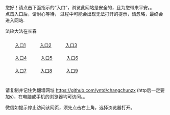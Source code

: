 您好！请点击下面指示的“入口”，浏览此网站是安全的，且为您带来平安。。 <br/>
点击入口后，请耐心等待， 过程中可能会出现无法打开的提示，请忽略，最终会进入网站. </br>

法轮大法在长春<br/>
<div style="padding:10px"><a style="margin:20px" target="_blank" href="https://d1t7d8xwxbv8el.cloudfront.net/2Qpsp?gzivg" id="ccLink1" rel="nofollow">入口1</a> <a target="_blank" style="margin:20px" href="https://d2yw8v8d87d9r.cloudfront.net/2Qpsp?sdsagahx" id="ccLink2" rel="nofollow">入口2</a> <a style="margin:20px" target="_blank" href="https://d3r6aidos1jcmx.cloudfront.net/2Qpsp?jbqvq" id="ccLink3" rel="nofollow">入口3</a></div>

<div style="padding:10px" ><a style="margin:20px" target="_blank" href="https://d1t7d8xwxbv8el.cloudfront.net/2Qpsp?gzivg" id="ccLink4" rel="nofollow">入口4</a> <a style="margin:20px" href="https://d2yw8v8d87d9r.cloudfront.net/2Qpsp?sdsagahx" target="_blank" id="ccLink5" rel="nofollow">入口5</a> <a style="margin:20px" href="https://d3r6aidos1jcmx.cloudfront.net/2Qpsp?jbqvq" target="_blank" id="ccLink6" rel="nofollow">入口6</a></div>

<div style="padding:10px"><a style="margin:20px" target="_blank" href="https://d1t7d8xwxbv8el.cloudfront.net/2Qpsp?gzivg" id="ccLink7" rel="nofollow">入口7</a> <a style="margin:20px" href="https://d2yw8v8d87d9r.cloudfront.net/2Qpsp?sdsagahx" target="_blank" id="ccLink8" rel="nofollow">入口8</a> <a style="margin:20px" target="_blank" href="https://d3r6aidos1jcmx.cloudfront.net/2Qpsp?jbqvq" id="ccLink9" rel="nofollow">入口9</a></div>

<br/>



请复制并记住免翻墙网址 https://github.com/yntd/changchunzx (http后一定要加s)，在电脑或手机的浏览器均可访问。。<br/>

微信如提示停止访问该网页，须先点击右上角，选择浏览器打开。
